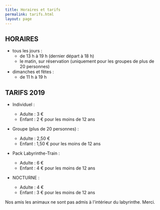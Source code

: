 ```yaml
---
title: Horaires et tarifs
permalink: tarifs.html
layout: page
---
```

## HORAIRES
 
* tous les jours :
  * de 13 h à 19 h (dernier départ à 18 h)
  * le matin, sur réservation (uniquement pour les groupes de plus de 20 personnes)
* dimanches et fêtes :
  * de 11 h à 19 h

## TARIFS 2019
* Individuel :
  * Adulte : 3 €
  * Enfant : 2 € pour les moins de 12 ans
 
* Groupe (plus de 20 personnes) :
  * Adulte : 2,50 €
  * Enfant : 1,50 € pour les moins de 12 ans
 
* Pack Labyrinthe-Train :
  * Adulte : 6 €
  * Enfant : 4 € pour les moins de 12 ans
 
* NOCTURNE :
  * Adulte : 4 €
  * Enfant : 3 € pour les moins de 12 ans
 
Nos amis les animaux ne sont pas admis à l'intérieur du labyrinthe. Merci.


